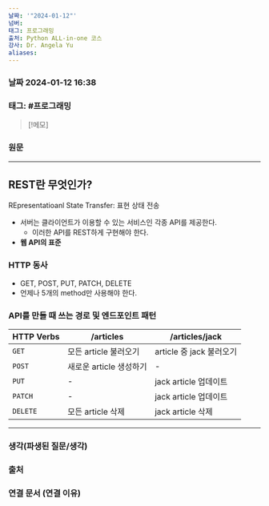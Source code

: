```yaml
---
날짜: '"2024-01-12"'
넘버: 
태그: 프로그래밍
출처: Python ALL-in-one 코스
강사: Dr. Angela Yu
aliases:
---
```

### 날짜  2024-01-12 16:38

### 태그: #프로그래밍 

>[!메모]
>

### 원문
---
## REST란 무엇인가?
REpresentatioanl State Transfer: 표현 상태 전송
- 서버는 클라이언트가 이용할 수 있는 서비스인 각종 API를 제공한다.
	- 이러한 API를 REST하게 구현해야 한다.
- **웹 API의 표준**
### HTTP 동사
- GET, POST, PUT, PATCH, DELETE
- 언제나 5개의 method만 사용해야 한다.
### API를 만들 때 쓰는 경로 및 엔드포인트 패턴
| HTTP Verbs | /articles | /articles/jack |
| ---- | ---- | ---- |
| `GET` | 모든 article 불러오기 | article 중 jack 불러오기 |
| `POST` | 새로운 article 생성하기 | - |
| `PUT` | - | jack article 업데이트 |
| `PATCH` | - | jack article 업데이트 |
| `DELETE` | 모든 article 삭제 | jack article 삭제 |



---
### 생각(파생된 질문/생각)

### 출처

### 연결 문서 (연결 이유)
